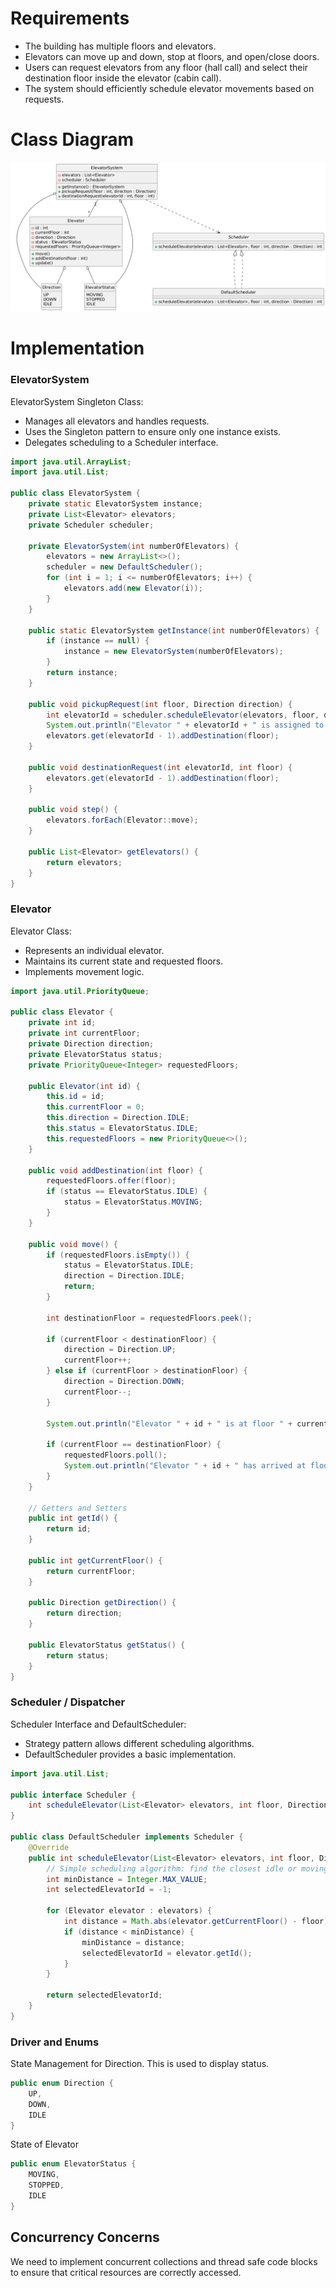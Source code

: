 <!--
.. title: LLD - Elevator System
.. slug: lld-elevator-system
.. date: 2024-09-15 16:43:12 UTC+05:30
.. tags: lld
.. category:
.. link: 
.. description: 
.. type: text
-->

# Requirements

* The building has multiple floors and elevators.
* Elevators can move up and down, stop at floors, and open/close doors.
* Users can request elevators from any floor (hall call) and select their destination floor inside the elevator (cabin call).
* The system should efficiently schedule elevator movements based on requests.

<!-- TEASER_END -->

# Class Diagram

![image](/images/elevator_class_diagram.png)

# Implementation

### ElevatorSystem

ElevatorSystem Singleton Class:
* Manages all elevators and handles requests.
* Uses the Singleton pattern to ensure only one instance exists.
* Delegates scheduling to a Scheduler interface.

```java
import java.util.ArrayList;
import java.util.List;

public class ElevatorSystem {
    private static ElevatorSystem instance;
    private List<Elevator> elevators;
    private Scheduler scheduler;

    private ElevatorSystem(int numberOfElevators) {
        elevators = new ArrayList<>();
        scheduler = new DefaultScheduler();
        for (int i = 1; i <= numberOfElevators; i++) {
            elevators.add(new Elevator(i));
        }
    }

    public static ElevatorSystem getInstance(int numberOfElevators) {
        if (instance == null) {
            instance = new ElevatorSystem(numberOfElevators);
        }
        return instance;
    }

    public void pickupRequest(int floor, Direction direction) {
        int elevatorId = scheduler.scheduleElevator(elevators, floor, direction);
        System.out.println("Elevator " + elevatorId + " is assigned to floor " + floor);
        elevators.get(elevatorId - 1).addDestination(floor);
    }

    public void destinationRequest(int elevatorId, int floor) {
        elevators.get(elevatorId - 1).addDestination(floor);
    }

    public void step() {
        elevators.forEach(Elevator::move);
    }

    public List<Elevator> getElevators() {
        return elevators;
    }
}
```

### Elevator

Elevator Class:
- Represents an individual elevator.
- Maintains its current state and requested floors.
- Implements movement logic.

```java
import java.util.PriorityQueue;

public class Elevator {
    private int id;
    private int currentFloor;
    private Direction direction;
    private ElevatorStatus status;
    private PriorityQueue<Integer> requestedFloors;

    public Elevator(int id) {
        this.id = id;
        this.currentFloor = 0;
        this.direction = Direction.IDLE;
        this.status = ElevatorStatus.IDLE;
        this.requestedFloors = new PriorityQueue<>();
    }

    public void addDestination(int floor) {
        requestedFloors.offer(floor);
        if (status == ElevatorStatus.IDLE) {
            status = ElevatorStatus.MOVING;
        }
    }

    public void move() {
        if (requestedFloors.isEmpty()) {
            status = ElevatorStatus.IDLE;
            direction = Direction.IDLE;
            return;
        }

        int destinationFloor = requestedFloors.peek();

        if (currentFloor < destinationFloor) {
            direction = Direction.UP;
            currentFloor++;
        } else if (currentFloor > destinationFloor) {
            direction = Direction.DOWN;
            currentFloor--;
        }

        System.out.println("Elevator " + id + " is at floor " + currentFloor);

        if (currentFloor == destinationFloor) {
            requestedFloors.poll();
            System.out.println("Elevator " + id + " has arrived at floor " + currentFloor);
        }
    }

    // Getters and Setters
    public int getId() {
        return id;
    }

    public int getCurrentFloor() {
        return currentFloor;
    }

    public Direction getDirection() {
        return direction;
    }

    public ElevatorStatus getStatus() {
        return status;
    }
}
```


### Scheduler / Dispatcher

Scheduler Interface and DefaultScheduler:
* Strategy pattern allows different scheduling algorithms.
* DefaultScheduler provides a basic implementation.

```java
import java.util.List;

public interface Scheduler {
    int scheduleElevator(List<Elevator> elevators, int floor, Direction direction);
}

public class DefaultScheduler implements Scheduler {
    @Override
    public int scheduleElevator(List<Elevator> elevators, int floor, Direction direction) {
        // Simple scheduling algorithm: find the closest idle or moving elevator
        int minDistance = Integer.MAX_VALUE;
        int selectedElevatorId = -1;

        for (Elevator elevator : elevators) {
            int distance = Math.abs(elevator.getCurrentFloor() - floor);
            if (distance < minDistance) {
                minDistance = distance;
                selectedElevatorId = elevator.getId();
            }
        }

        return selectedElevatorId;
    }
}
```

### Driver and Enums

State Management for Direction. This is used to display status.
```java
public enum Direction {
    UP,
    DOWN,
    IDLE
}
```

State of Elevator

```java
public enum ElevatorStatus {
    MOVING,
    STOPPED,
    IDLE
}
```

## Concurrency Concerns

We need to implement concurrent collections and thread safe code blocks to ensure that critical resources are correctly accessed.
